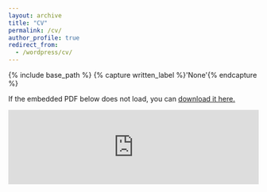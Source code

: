 ```yaml
---
layout: archive
title: "CV"
permalink: /cv/
author_profile: true
redirect_from:
  - /wordpress/cv/
---
```



{% include base_path %}
{% capture written_label %}'None'{% endcapture %}

If the embedded PDF below does not load, you can <u><a href="https://www.overleaf.com/project/5b5a5ddf600ca67d88174db7/detached">download it here.</a></u>
<br/>

<embed src="https://www.overleaf.com/project/5b5a5ddf600ca67d88174db7/detached" type="application/pdf" width="100%" />
